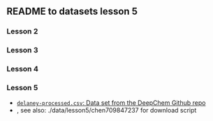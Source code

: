 ## README to datasets lesson 5

### Lesson 2

### Lesson 3

### Lesson 4

### Lesson 5

 - [`delaney-processed.csv`: Data set from the DeepChem Github repo](https://github.com/deepchem/deepchem/blob/master/datasets/delaney-processed.csv)
 - [](https://github.com/chen709847237/SSL-GCN), 
 see also: ./data/lesson5/chen709847237 for download script
